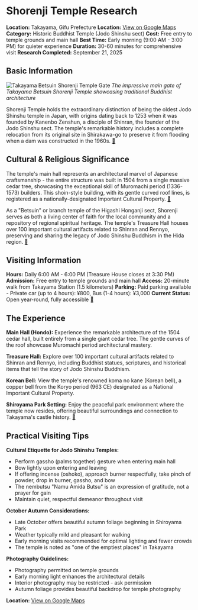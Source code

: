 # Shorenji Temple Research

**Location:** Takayama, Gifu Prefecture
**Location:** [View on Google Maps](https://maps.google.com/maps?q=36.1461317,137.252159)
**Category:** Historic Buddhist Temple (Jodo Shinshu sect)
**Cost:** Free entry to temple grounds and main hall
**Best Time:** Early morning (9:00 AM - 3:00 PM) for quieter experience
**Duration:** 30-60 minutes for comprehensive visit
**Research Completed:** September 21, 2025

## Basic Information

![Takayama Betsuin Shorenji Temple Gate](https://upload.wikimedia.org/wikipedia/commons/3/3e/Hondo_Hall_of_Takayama-Betsuin_Shorenji_Temple.JPG)
*The impressive main gate of Takayama Betsuin Shorenji Temple showcasing traditional Buddhist architecture*

Shorenji Temple holds the extraordinary distinction of being the oldest Jodo Shinshu temple in Japan, with origins dating back to 1253 when it was founded by Kanenbo Zenshun, a disciple of Shinran, the founder of the Jodo Shinshu sect. The temple's remarkable history includes a complete relocation from its original site in Shirakawa-go to preserve it from flooding when a dam was constructed in the 1960s. [🔗](https://www.japan-experience.com/all-about-japan/takayama/temples-shrines/shorenji)

## Cultural & Religious Significance

The temple's main hall represents an architectural marvel of Japanese craftsmanship - the entire structure was built in 1504 from a single massive cedar tree, showcasing the exceptional skill of Muromachi period (1336-1573) builders. This shoin-style building, with its gentle curved roof lines, is registered as a nationally-designated Important Cultural Property. [🔗](https://japantravel.navitime.com/en/area/jp/spot/02301-4100567/)

As a "Betsuin" or branch temple of the Higashi Honganji sect, Shorenji serves as both a living center of faith for the local community and a repository of regional spiritual heritage. The temple's Treasure Hall houses over 100 important cultural artifacts related to Shinran and Rennyo, preserving and sharing the legacy of Jodo Shinshu Buddhism in the Hida region. [🔗](https://www.mlit.go.jp/tagengo-db/en/R2-01717.html)

## Visiting Information

**Hours:** Daily 6:00 AM - 6:00 PM (Treasure House closes at 3:30 PM)
**Admission:** Free entry to temple grounds and main hall
**Access:** 20-minute walk from Takayama Station (1.5 kilometers)
**Parking:** Paid parking available - Private car (up to 4 hours): ¥800, Bus (1-4 hours): ¥3,000
**Current Status:** Open year-round, fully accessible
[🔗](https://www.tripadvisor.com/Attraction_Review-g298113-d3573351-Reviews-Takayama_Betsuin_Shorenji_Temple-Takayama_Gifu_Prefecture_Tokai_Chubu.html)

## The Experience

**Main Hall (Hondo):** Experience the remarkable architecture of the 1504 cedar hall, built entirely from a single giant cedar tree. The gentle curves of the roof showcase Muromachi period architectural mastery.

**Treasure Hall:** Explore over 100 important cultural artifacts related to Shinran and Rennyo, including Buddhist statues, scriptures, and historical items that tell the story of Jodo Shinshu Buddhism.

**Korean Bell:** View the temple's renowned koma no kane (Korean bell), a copper bell from the Koryo period (963 CE) designated as a National Important Cultural Property.

**Shiroyama Park Setting:** Enjoy the peaceful park environment where the temple now resides, offering beautiful surroundings and connection to Takayama's castle history. [🔗](https://www.klook.com/destination/p50176716-shorenji-temple/)

## Practical Visiting Tips

**Cultural Etiquette for Jodo Shinshu Temples:**
- Perform gassho (palms together) gesture when entering main hall
- Bow lightly upon entering and leaving
- If offering incense (oshoko), approach burner respectfully, take pinch of powder, drop in burner, gassho, and bow
- The nembutsu "Namu Amida Butsu" is an expression of gratitude, not a prayer for gain
- Maintain quiet, respectful demeanor throughout visit

**October Autumn Considerations:**
- Late October offers beautiful autumn foliage beginning in Shiroyama Park
- Weather typically mild and pleasant for walking
- Early morning visits recommended for optimal lighting and fewer crowds
- The temple is noted as "one of the emptiest places" in Takayama

**Photography Guidelines:**
- Photography permitted on temple grounds
- Early morning light enhances the architectural details
- Interior photography may be restricted - ask permission
- Autumn foliage provides beautiful backdrop for temple photography

**Location:** [View on Google Maps](https://maps.google.com/?q=36.1456,137.2609)
